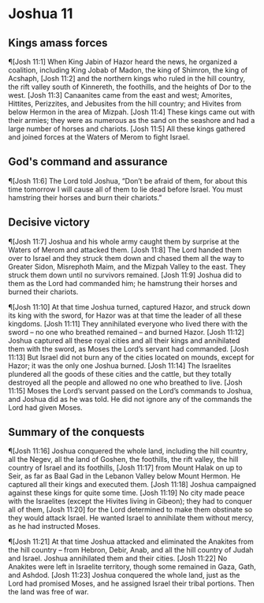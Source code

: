 # Joshua 11

## Kings amass forces
¶[Josh 11:1] When King Jabin of Hazor heard the news, he organized a coalition, including King Jobab of Madon, the king of Shimron, the king of Acshaph,
[Josh 11:2] and the northern kings who ruled in the hill country, the rift valley south of Kinnereth, the foothills, and the heights of Dor to the west.
[Josh 11:3] Canaanites came from the east and west; Amorites, Hittites, Perizzites, and Jebusites from the hill country; and Hivites from below Hermon in the area of Mizpah.
[Josh 11:4] These kings came out with their armies; they were as numerous as the sand on the seashore and had a large number of horses and chariots.
[Josh 11:5] All these kings gathered and joined forces at the Waters of Merom to fight Israel.

## God's command and assurance
¶[Josh 11:6] The Lord told Joshua, “Don’t be afraid of them, for about this time tomorrow I will cause all of them to lie dead before Israel. You must hamstring their horses and burn their chariots.”

## Decisive victory
¶[Josh 11:7] Joshua and his whole army caught them by surprise at the Waters of Merom and attacked them.
[Josh 11:8] The Lord handed them over to Israel and they struck them down and chased them all the way to Greater Sidon, Misrephoth Maim, and the Mizpah Valley to the east. They struck them down until no survivors remained.
[Josh 11:9] Joshua did to them as the Lord had commanded him; he hamstrung their horses and burned their chariots.

¶[Josh 11:10] At that time Joshua turned, captured Hazor, and struck down its king with the sword, for Hazor was at that time the leader of all these kingdoms.
[Josh 11:11] They annihilated everyone who lived there with the sword – no one who breathed remained – and burned Hazor.
[Josh 11:12] Joshua captured all these royal cities and all their kings and annihilated them with the sword, as Moses the Lord’s servant had commanded.
[Josh 11:13] But Israel did not burn any of the cities located on mounds, except for Hazor; it was the only one Joshua burned.
[Josh 11:14] The Israelites plundered all the goods of these cities and the cattle, but they totally destroyed all the people and allowed no one who breathed to live.
[Josh 11:15] Moses the Lord’s servant passed on the Lord’s commands to Joshua, and Joshua did as he was told. He did not ignore any of the commands the Lord had given Moses.

## Summary of the conquests
¶[Josh 11:16] Joshua conquered the whole land, including the hill country, all the Negev, all the land of Goshen, the foothills, the rift valley, the hill country of Israel and its foothills,
[Josh 11:17] from Mount Halak on up to Seir, as far as Baal Gad in the Lebanon Valley below Mount Hermon. He captured all their kings and executed them.
[Josh 11:18] Joshua campaigned against these kings for quite some time.
[Josh 11:19] No city made peace with the Israelites (except the Hivites living in Gibeon); they had to conquer all of them,
[Josh 11:20] for the Lord determined to make them obstinate so they would attack Israel. He wanted Israel to annihilate them without mercy, as he had instructed Moses.

¶[Josh 11:21] At that time Joshua attacked and eliminated the Anakites from the hill country – from Hebron, Debir, Anab, and all the hill country of Judah and Israel. Joshua annihilated them and their cities.
[Josh 11:22] No Anakites were left in Israelite territory, though some remained in Gaza, Gath, and Ashdod.
[Josh 11:23] Joshua conquered the whole land, just as the Lord had promised Moses, and he assigned Israel their tribal portions. Then the land was free of war.
